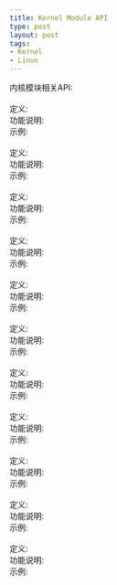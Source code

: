 ```yaml
--- 
title: Kernel Module API
type: post
layout: post
tags: 
- Kernel
- Linux
---
```

内核模块相关API:<br /><br />定义:<br />功能说明:<br />示例:<br /><br />定义:<br />功能说明:<br />示例:<br /><br />定义:<br />功能说明:<br />示例:<br /><br />定义:<br />功能说明:<br />示例:<br /><br />定义:<br />功能说明:<br />示例:<br /><br />定义:<br />功能说明:<br />示例:<br /><br />定义:<br />功能说明:<br />示例:<br /><br />定义:<br />功能说明:<br />示例:<br /><br />定义:<br />功能说明:<br />示例:<br /><br />定义:<br />功能说明:<br />示例:<br /><br />定义:<br />功能说明:<br />示例:
